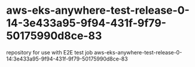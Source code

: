 # aws-eks-anywhere-test-release-0-14-3e433a95-9f94-431f-9f79-50175990d8ce-83
repository for use with E2E test job aws-eks-anywhere-test-release-0-14:3e433a95-9f94-431f-9f79-50175990d8ce-83
